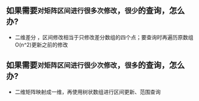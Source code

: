 ## 如果需要`对矩阵区间进行很多次修改`，`很少`的查询，怎么办?

- 二维差分 ，区间修改相当于只修改差分数组的四个点；要查询时再遍历原数组 O(n^2)更新之前的修改

## 如果需要`对矩阵区间进行很少次修改`，`很多`的查询，怎么办?

- 二维矩阵映射成一维，再使用树状数组进行区间更新、范围查询
